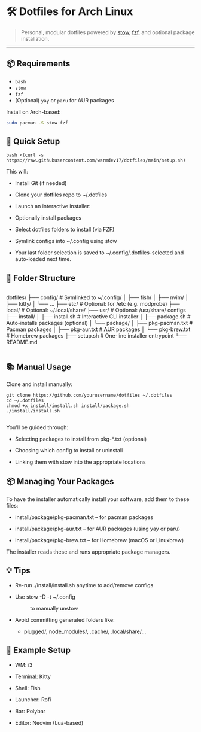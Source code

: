 # 🛠️ Dotfiles for Arch Linux

> Personal, modular dotfiles powered by [stow](https://www.gnu.org/software/stow/), [fzf](https://github.com/junegunn/fzf), and optional package installation.

---

## 📦 Requirements

- `bash`
- `stow`
- `fzf`
- (Optional) `yay` or `paru` for AUR packages

Install on Arch-based:

```bash
sudo pacman -S stow fzf
```

## 🚀 Quick Setup

```
bash <(curl -s https://raw.githubusercontent.com/warmdev17/dotfiles/main/setup.sh)
```

This will:

- Install Git (if needed)

- Clone your dotfiles repo to ~/.dotfiles

- Launch an interactive installer:

- Optionally install packages

- Select dotfiles folders to install (via FZF)

- Symlink configs into ~/.config using stow

- Your last folder selection is saved to ~/.config/.dotfiles-selected and auto-loaded next time.

## 🧱 Folder Structure

```

```

dotfiles/
├── config/ # Symlinked to ~/.config/
│ ├── fish/
│ ├── nvim/
│ ├── kitty/
│ └── ...
├── etc/ # Optional: for /etc (e.g. modprobe)
├── local/ # Optional: ~/.local/share/
├── usr/ # Optional: /usr/share/ configs
├── install/
│ ├── install.sh # Interactive CLI installer
│ ├── package.sh # Auto-installs packages (optional)
│ └── package/
│ ├── pkg-pacman.txt # Pacman packages
│ ├── pkg-aur.txt # AUR packages
│ └── pkg-brew.txt # Homebrew packages
├── setup.sh # One-line installer entrypoint
└── README.md

```

```

## 📚 Manual Usage

Clone and install manually:

```
git clone https://github.com/yourusername/dotfiles ~/.dotfiles
cd ~/.dotfiles
chmod +x install/install.sh install/package.sh
./install/install.sh
```

```

```

You'll be guided through:

- Selecting packages to install from pkg-\*.txt (optional)

- Choosing which config to install or uninstall

- Linking them with stow into the appropriate locations

## 📦 Managing Your Packages

To have the installer automatically install your software, add them to these files:

- install/package/pkg-pacman.txt – for pacman packages

- install/package/pkg-aur.txt – for AUR packages (using yay or paru)

- install/package/pkg-brew.txt – for Homebrew (macOS or Linuxbrew)

The installer reads these and runs appropriate package managers.

## 💡 Tips

- Re-run ./install/install.sh anytime to add/remove configs

- Use stow -D -t ~/.config <dir> to manually unstow

- Avoid committing generated folders like:

  - plugged/, node_modules/, .cache/, .local/share/...

## 🎨 Example Setup

- WM: i3

- Terminal: Kitty

- Shell: Fish

- Launcher: Rofi

- Bar: Polybar

- Editor: Neovim (Lua-based)
